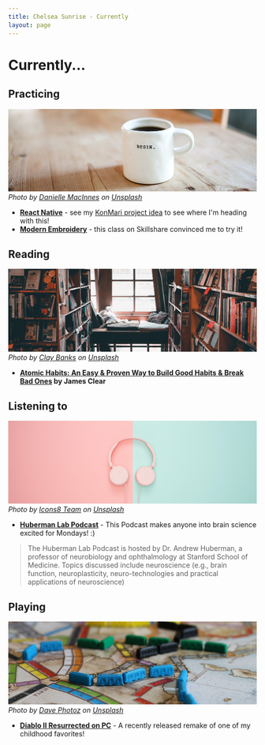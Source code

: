 ```yaml
---
title: Chelsea Sunrise - Currently
layout: page
---
```


# Currently...

## Practicing
![mug full of coffee with the words begin on it](../images/currently/begincoffee.jpg)
*Photo by [Danielle MacInnes](https://unsplash.com/@dsmacinnes?utm_source=unsplash&utm_medium=referral&utm_content=creditCopyText) on [Unsplash](https://unsplash.com)*
- **[React Native](https://reactnative.dev/)** - see my [KonMari project idea](../projects#ideas-in-progress) to see where I'm heading with this!
- **[Modern Embroidery](https://www.skillshare.com/classes/Painting-with-Thread-Modern-Embroidery-for-Beginners/1597015420/projects)** - this class on Skillshare convinced me to try it!

## Reading
![cozy reading nook](../images/currently/readingnook.jpg)
*Photo by [Clay Banks](https://unsplash.com/@claybanks?utm_source=unsplash&utm_medium=referral&utm_content=creditCopyText) on [Unsplash](https://unsplash.com/)*

- **[Atomic Habits: An Easy & Proven Way to Build Good Habits & Break Bad Ones](https://www.goodreads.com/book/show/40121378-atomic-habits) by James Clear**

## Listening to
![pink headphones with blue and pink background](../images/currently/pinkblueheadphones.jpg)
*Photo by [Icons8 Team](https://unsplash.com/@icons8?utm_source=unsplash&utm_medium=referral&utm_content=creditCopyText) on [Unsplash](https://unsplash.com/)*

- **[Huberman Lab Podcast](https://www.youtube.com/c/AndrewHubermanLab/about)** - This Podcast makes anyone into brain science excited for Mondays! :)
> The Huberman Lab Podcast is hosted by Dr. Andrew Huberman, a professor of neurobiology and ophthalmology at Stanford School of Medicine. Topics discussed include neuroscience (e.g., brain function, neuroplasticity, neuro-technologies and practical applications of neuroscience)

## Playing
![ticket to ride board game](../images/currently/tickettoride.jpg)
*Photo by [Dave Photoz](https://unsplash.com/@mirapolis?utm_source=unsplash&utm_medium=referral&utm_content=creditCopyText) on [Unsplash](https://unsplash.com)*
- **[Diablo II Resurrected  on PC](https://diablo2.blizzard.com/en-us/)** - A recently released remake of one of my childhood favorites!
